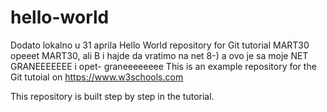 # hello-world
Dodato lokalno u 31 aprila
Hello World repository for Git tutorial MART30 opeeet MART30, ali B
i hajde da vratimo na net 8-)
a ovo je sa moje NET GRANEEEEEEE i opet- graneeeeeeee
This is an example repository for the Git tutoial on https://www.w3schools.com

This repository is built step by step in the tutorial. 

